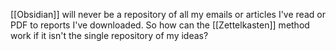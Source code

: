 [[Obsidian]] will never be a repository of all my emails or articles I've read or PDF to reports I've downloaded. So how can the [[Zettelkasten]] method work if it isn't the single repository of my ideas?
